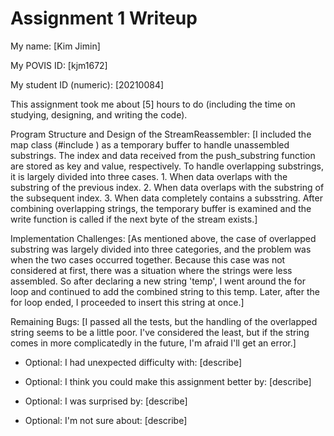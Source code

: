 Assignment 1 Writeup
=============

My name: [Kim Jimin]

My POVIS ID: [kjm1672]

My student ID (numeric): [20210084]

This assignment took me about [5] hours to do (including the time on studying, designing, and writing the code).

Program Structure and Design of the StreamReassembler:
[I included the map class (#include <map>) as a temporary buffer to handle
unassembled substrings. The index and data received from the push_substring
function are stored as key and value, respectively. To handle overlapping
substrings, it is largely divided into three cases. 1. When data overlaps 
with the substring of the previous index. 2. When data overlaps with the 
substring of the subsequent index. 3. When data completely contains a 
subsstring. After combining overlapping strings, the temporary buffer is 
examined and the write function is called if the next byte of the stream 
exists.]

Implementation Challenges:
[As mentioned above, the case of overlapped substring was largely divided into
three categories, and the problem was when the two cases occurred together.
Because this case was not considered at first, there was a situation where 
the strings were less assembled. So after declaring a new string 'temp', I went 
around the for loop and continued to add the combined string to this temp. 
Later, after the for loop ended, I proceeded to insert this string at once.]

Remaining Bugs:
[I passed all the tests, but the handling of the overlapped string seems 
to be a little poor. I've considered the least, but if the string comes 
in more complicatedly in the future, I'm afraid I'll get an error.]

- Optional: I had unexpected difficulty with: [describe]

- Optional: I think you could make this assignment better by: [describe]

- Optional: I was surprised by: [describe]

- Optional: I'm not sure about: [describe]
